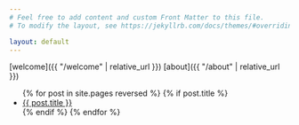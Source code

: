 ```yaml
---
# Feel free to add content and custom Front Matter to this file.
# To modify the layout, see https://jekyllrb.com/docs/themes/#overriding-theme-defaults

layout: default
---
```

[welcome]({{ "/welcome" | relative_url }})
[about]({{ "/about" | relative_url }})

<ul>
  {% for post in site.pages reversed %}
  {% if post.title %}
    <li>
      <a href="{{ post.url | relative_url }}">{{ post.title }}</a>
    </li>
  {% endif %}
  {% endfor %}
</ul>
